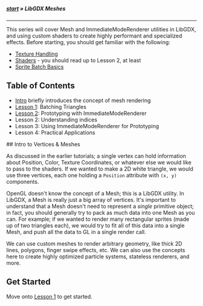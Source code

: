 ##### [start](https://github.com/mattdesl/lwjgl-basics/wiki) » LibGDX Meshes

***

This series will cover Mesh and ImmediateModeRenderer utilities in LibGDX, and using custom shaders to create highly performant and specialized effects. Before starting, you should get familiar with the following:

- [Texture Handling](https://github.com/mattdesl/lwjgl-basics/wiki/LibGDX-Textures)
- [Shaders](https://github.com/mattdesl/lwjgl-basics/wiki/Shaders) - you should read up to Lesson 2, at least
- [Sprite Batch Basics](https://github.com/mattdesl/lwjgl-basics/wiki/Sprite-Batching)

## Table of Contents

  * [Intro](#wiki-intro) briefly introduces the concept of mesh rendering
  * [Lesson 1](LibGDX-Meshes-Lesson-1): Batching Triangles
  * [Lesson 2](LibGDX-Meshes-Lesson-2): Prototyping with ImmediateModeRenderer
  * Lesson 2: Understanding indices
  * Lesson 3: Using ImmediateModeRenderer for Prototyping
  * Lesson 4: Practical Applications 

<a name="intro" />
## Intro to Vertices & Meshes

As discussed in the earlier tutorials; a single vertex can hold information about Position, Color, Texture Coordinates, or whatever else we would like to pass to the shaders. If we wanted to make a 2D white triangle, we would use three vertices, each one holding a `Position` attribute with `(x, y)` components.

OpenGL doesn't know the concept of a Mesh; this is a LibGDX utility. In LibGDX, a Mesh is really just a big array of vertices. It's important to understand that a Mesh doesn't need to represent a _single_ primitive object; in fact, you should generally try to pack as much data into one Mesh as you can. For example; if we wanted to render many rectangular sprites (made up of two triangles each), we would try to fit all of this data into a single Mesh, and push all the data to GL in a single render call.

We can use custom meshes to render arbitrary geometry, like thick 2D lines, polygons, finger swipe effects, etc. We can also use the concepts here to create highly optimized particle systems, stateless renderers, and more.

## Get Started

Move onto [Lesson 1](LibGDX-Meshes-Lesson-1) to get started.